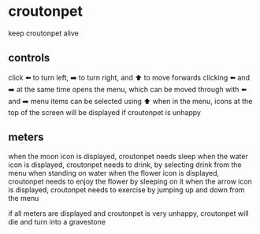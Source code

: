 # croutonpet

keep croutonpet alive 

## controls
click ⬅️ to turn left, ➡️ to turn right, and ⬆️ to move forwards
clicking ⬅️ and ➡️ at the same time opens the menu, which can be moved through with ⬅️ and ➡️
menu items can be selected using ⬆️
when in the menu, icons at the top of the screen will be displayed if croutonpet is unhappy

## meters
when the moon icon is displayed, croutonpet needs sleep
when the water icon is displayed, croutonpet needs to drink, by selecting drink from the menu when standing on water
when the flower icon is displayed, croutonpet needs to enjoy the flower by sleeping on it
when the arrow icon is displayed, croutonpet needs to exercise by jumping up and down from the menu

if all meters are displayed and croutonpet is very unhappy, croutonpet will die and turn into a gravestone 
